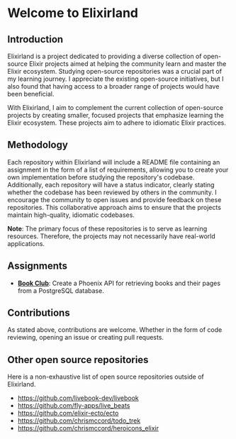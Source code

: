 # Welcome to Elixirland

## Introduction

Elixirland is a project dedicated to providing a diverse collection of open-source Elixir projects aimed at helping the community learn and master the Elixir ecosystem. Studying open-source repositories was a crucial part of my learning journey. I appreciate the existing open-source initiatives, but I also found that having access to a broader range of projects would have been beneficial.

With Elixirland, I aim to complement the current collection of open-source projects by creating smaller, focused projects that emphasize learning the Elixir ecosystem. These projects aim to adhere to idiomatic Elixir practices.

## Methodology

Each repository within Elixirland will include a README file containing an assignment in the form of a list of requirements, allowing you to create your own implementation before studying the repository's codebase. Additionally, each repository will have a status indicator, clearly stating whether the codebase has been reviewed by others in the community. I encourage the community to open issues and provide feedback on these repositories. This collaborative approach aims to ensure that the projects maintain high-quality, idiomatic codebases.

**Note**: The primary focus of these repositories is to serve as learning resources. Therefore, the projects may not necessarily have real-world applications.

## Assignments
  - [**Book Club**](https://github.com/elixirland/xla-book-club): Create a Phoenix API for retrieving books and their pages from a PostgreSQL database.

## Contributions
As stated above, contributions are welcome. Whether in the form of code reviewing, opening an issue or creating pull requests.

## Other open source repositories
Here is a non-exhaustive list of open source repositories outside of Elixirland.

  - https://github.com/livebook-dev/livebook
  - https://github.com/fly-apps/live_beats
  - https://github.com/elixir-ecto/ecto
  - https://github.com/chrismccord/todo_trek
  - https://github.com/chrismccord/heroicons_elixir

